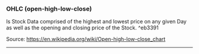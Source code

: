 ### OHLC (open-high-low-close)

Is Stock Data comprised of the highest and lowest price  on any given Day as well as the opening and closing price of the Stock. ^eb3391

Source: https://en.wikipedia.org/wiki/Open-high-low-close_chart
***


